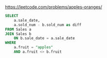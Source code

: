 https://leetcode.com/problems/apples-oranges/

```sql
SELECT 
    a.sale_date, 
    a.sold_num - b.sold_num as diff
FROM Sales a
JOIN Sales b 
    ON b.sale_date = a.sale_date
WHERE 
    a.fruit = "apples" 
    AND a.fruit <> b.fruit
```
